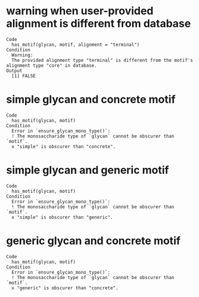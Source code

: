 # warning when user-provided alignment is different from database

    Code
      has_motif(glycan, motif, alignment = "terminal")
    Condition
      Warning:
      The provided alignment type "terminal" is different from the motif's alignment type "core" in database.
    Output
      [1] FALSE

# simple glycan and concrete motif

    Code
      has_motif(glycan, motif)
    Condition
      Error in `ensure_glycan_mono_type()`:
      ! The monosaccharide type of `glycan` cannot be obscurer than `motif`.
      x "simple" is obscurer than "concrete".

# simple glycan and generic motif

    Code
      has_motif(glycan, motif)
    Condition
      Error in `ensure_glycan_mono_type()`:
      ! The monosaccharide type of `glycan` cannot be obscurer than `motif`.
      x "simple" is obscurer than "generic".

# generic glycan and concrete motif

    Code
      has_motif(glycan, motif)
    Condition
      Error in `ensure_glycan_mono_type()`:
      ! The monosaccharide type of `glycan` cannot be obscurer than `motif`.
      x "generic" is obscurer than "concrete".

